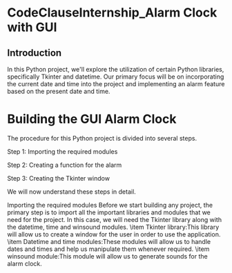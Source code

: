 # CodeClauseInternship_Alarm Clock with GUI

## Introduction

In this Python project, we'll explore the utilization of certain Python libraries, specifically Tkinter and datetime. Our primary focus will be on incorporating the current date and time into the project and implementing an alarm feature based on the present date and time.

# Building the GUI Alarm Clock

The procedure for this Python project is divided into several steps.

Step 1: Importing the required modules

Step 2: Creating a function for the alarm

Step 3: Creating the Tkinter window

We will now understand these steps in detail.

Importing the required modules
Before we start building any project, the primary step is to import all the important libraries and modules that we need for the project. In this case, we will need the Tkinter library along with the datetime, time and winsound modules.
\item Tkinter library:This library will allow us to create a window for the user in order to use the application.
\item Datetime and time modules:These modules will allow us to handle dates and times and help us manipulate them whenever required.
\item winsound module:This module will allow us to generate sounds for the alarm clock.





